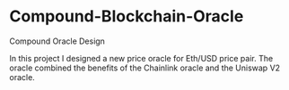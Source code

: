 # Compound-Blockchain-Oracle
Compound Oracle Design

In this project I designed a new price oracle for Eth/USD price pair. The oracle combined the benefits of the Chainlink oracle and the Uniswap V2 oracle. 
